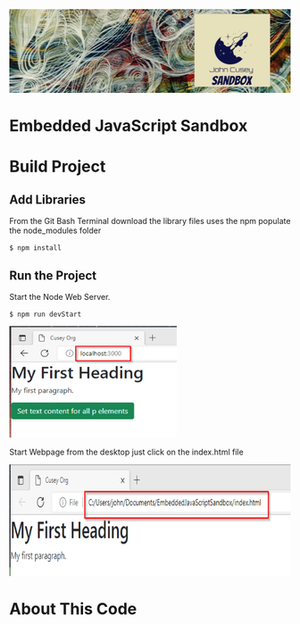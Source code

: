 <img src="https://github.com/johncuseysan/GettingStarted/blob/main/SanBanner.png" alt="John Cusey Sandbox Logo" height="150" width="1000">

# Embedded JavaScript Sandbox 

# Build Project    
## Add Libraries    

From the Git Bash Terminal download the library files uses the npm populate the node_modules folder     

```
$ npm install
```   
## Run the Project     

Start the Node Web Server. 
```
$ npm run devStart
```

<img src="https://github.com/johncuseysan/GettingStarted/blob/main/RepositoriesImages/StartupFunctions/ExpressWebServer.png" alt="Express Web Server" height="200" width="300">


Start Webpage from the desktop just click on the index.html file 

<img src="https://github.com/johncuseysan/GettingStarted/blob/main/RepositoriesImages/StartupFunctions/ClickOnHtml.png" alt="Express Web Server" height="200" width="600">

# About This Code 
